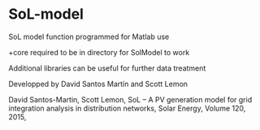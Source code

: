 # SoL-model
SoL model function programmed for Matlab use

+core required to be in directory for SolModel to work

Additional libraries can be useful for further data treatment

Developped by David Santos Martín and Scott Lemon

David Santos-Martin, Scott Lemon,
SoL – A PV generation model for grid integration analysis in distribution networks,
Solar Energy,
Volume 120,
2015,
